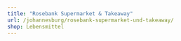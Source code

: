 ```yaml
---
title: "Rosebank Supermarket & Takeaway"
url: /johannesburg/rosebank-supermarket-und-takeaway/
shop: Lebensmittel
---
```

